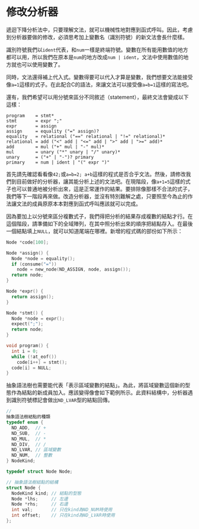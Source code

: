 # 修改分析器

遞迴下降分析法中，只要理解文法，就可以機械性地對應到函式呼叫。因此，考慮到分析器要做的修改，必須思考加上變數名（識別符號）的新文法會長什麼樣。

識別符號我們以`ident`代表，和`num`一樣是終端符號。變數在所有能用數值的地方都可以用，所以我們在原本是`num`的地方改成`num | ident`，文法中使用數值的地方就也可以使用變數了。

同時，文法還得補上代入式。變數得要可以代入才算是變數，我們想要文法能接受像`a=1`這樣的式子。在此配合C的語法，來讓文法可以接受像`a=b=1`這樣的寫法吧。

還有，我們希望可以用分號來區分不同敘述（statement），最終文法會變成以下這樣：

```text
program    = stmt*
stmt       = expr ";"
expr       = assign
assign     = equality ("=" assign)?
equality   = relational ("==" relational | "!=" relational)*
relational = add ("<" add | "<=" add | ">" add | ">=" add)*
add        = mul ("+" mul | "-" mul)*
mul        = unary ("*" unary | "/" unary)*
unary      = ("+" | "-")? primary
primary    = num | ident | "(" expr ")"
```

首先請先確認看看像`42;`或`a=b=2; a+b`這樣的程式是否合乎文法。然後，請修改我們到目前做好的分析器，讓其能分析上述的文法吧。在現階段，像`a+1=5`這樣的式子也可以普通地被分析出來，這是正常運作的結果。要排除像那樣不合法的式子，我們等下一階段再來做。改造分析器，並沒有特別難解之處，只要照至今為止的作法讓文法的成員原原本本對應到函式呼叫應該就可以完成。

因為要加上以分號來區分複數式子，我們得把分析的結果存成複數的結點才行。在這個階段，請準備如下的全域陣列，在其中照分析出來的順序把結點存入。在最後一個結點填上`NULL`，就可以知道尾端在哪裡。新增的程式碼的部份如下所示：

```c
Node *code[100];

Node *assign() {
  Node *node = equality();
  if (consume("="))
    node = new_node(ND_ASSIGN, node, assign());
  return node;
}

Node *expr() {
  return assign();
}

Node *stmt() {
  Node *node = expr();
  expect(";");
  return node;
}

void program() {
  int i = 0;
  while (!at_eof())
    code[i++] = stmt();
  code[i] = NULL;
}
```

抽象語法樹也需要能代表「表示區域變數的結點」。為此，將區域變數這個新的型態作為結點的新成員加入。應該變得像會如下範例所示。此資料結構中，分析器遇到識別符號標記會做出`ND_LVAR`型的結點回傳。

```c
// 抽象語法樹結點的種類
typedef enum {
  ND_ADD,  // +
  ND_SUB,  // -
  ND_MUL,  // *
  ND_DIV,  // /
  ND_LVAR, // 區域變數
  ND_NUM,  // 整數
} NodeKind;

typedef struct Node Node;

// 抽象語法樹結點的結構
struct Node {
  NodeKind kind; // 結點的型態
  Node *lhs;     // 左邊
  Node *rhs;     // 右邊
  int val;       // 只在kind為ND_NUM時使用
  int offset;    // 只在kind為ND_LVAR時使用
};
```

